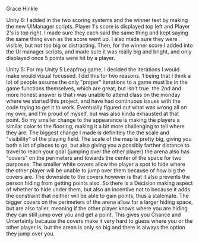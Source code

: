 Grace Hinkle

Unity 6:
I added in the two scoring systems and the winner text by making the new UIManager scripts. Player 1's score is displayed top left and Player 2's is top right. I made sure they each said the same thing and kept saying the same thing even as the score went up. I also made sure they were visible, but not too big or distracting.
Then, for the winner score I added into the UI manager scripts, and made sure it was really big and bright, and only displayed once 5 points were hit by a player. 

Unity 5:
For my Unity 5 Leapfrog game, I decided the iterations I would make would visual focussed. I did this for two reasons. 
1 being that I think a lot of people assume the only "proper" iterations to a game must be in the game functions themselves, which are great, but isn't true.
the 2nd and more honest answer is that i was unable to attend class on the monday where we started this project, and have had continuous issues with the code trying to get it to work.
Eventually figured out what was wrong all on my own, and I'm proud of myself, but was also kinda exhausted at that point.
So my smaller change to the appearance is making the players a similar color to the flooring, making it a bit more challenging to tell where they are.
The biggest change I made is definitely the the scale and "visibility" of the playing field. The scale of the map is pretty big, giving you both a lot of places to go, but also giving you a possibly farther distance to travel to reach your goal (jumping over the other player)
the arena also has "covers" on the perimeters and towards the center of the space for two purposes. The smaller white covers allow the player a spot to hide where the other player will be unable to jump over them because of how big the covers are. 
The downside to the covers however is that it also prevents the person hiding from getting points also. So there is a Decision making aspect of whether to hide under them, but also an incentive not to because it adds the constraint that neither will be able to gain points, thus a stalemate.
The bigger covers on the perimeters of the arena allow for a larger hiding space, but are also taller, meaning if the other player knows where you are hiding they can still jump over you and get a point. This gives you Chance and Untertainty because the covers make it very hard to guess where you or the other player is, 
but the arean is only so big and there is always the option they jump over you.
